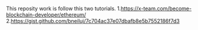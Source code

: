 This reposity work is follow this two tutorials.
1.https://x-team.com/become-blockchain-developer/ethereum/
2.https://gist.github.com/bneiluj/7c704ac37e07dbafb8e5b7552186f7d3

